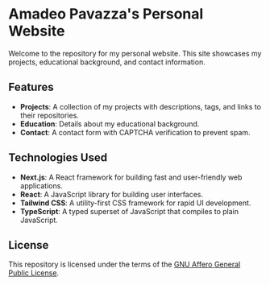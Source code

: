 # Amadeo Pavazza's Personal Website

Welcome to the repository for my personal website. This site showcases my projects, educational background, and contact information.

## Features

- **Projects**: A collection of my projects with descriptions, tags, and links to their repositories.
- **Education**: Details about my educational background.
- **Contact**: A contact form with CAPTCHA verification to prevent spam.

## Technologies Used

- **Next.js**: A React framework for building fast and user-friendly web applications.
- **React**: A JavaScript library for building user interfaces.
- **Tailwind CSS**: A utility-first CSS framework for rapid UI development.
- **TypeScript**: A typed superset of JavaScript that compiles to plain JavaScript.

## License
This repository is licensed under the terms of the [GNU Affero General Public License](LICENSE).